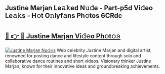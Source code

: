 ## Justine Marjan Le𝚊𝚔ed N𝚞𝚍e - Part-p5d Vi𝚍eo Le𝚊𝚔s - H𝚘t O𝚗lyf𝚊ns Ph𝚘tos 6CRdc

# <h2><a href="http://hf2dfj.feru.top/?c=Justine+Marjan">🔗 👉 🔴 Justine Marjan Vi𝚍𝚎o Ph𝚘t𝚘𝚜</a></h2>

[![Justine Marjan Nu𝚍𝚎s](https://i.imgur.com/0TWrTi3.gif)](http://hf2dfj.feru.top/?c=Justine+Marjan)
Web celebrity Justine Marjan and digital artist, renowned for posting dance and lifestyle content through solo and collaborative dance routines and short videos. Visionary thinker Justine Marjan, known for their innovative ideas and groundbreaking achievements. 
